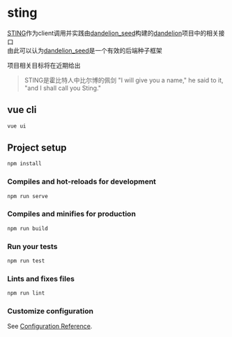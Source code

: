 # sting

[STING](https://github.com/MlightShadow/sting)作为client调用并实践由[dandelion_seed](https://github.com/MlightShadow/dandelion_seed)构建的[dandelion](https://github.com/MlightShadow/dandelion)项目中的相关接口  
由此可以认为[dandelion_seed](https://github.com/MlightShadow/dandelion_seed)是一个有效的后端种子框架

项目相关目标将在近期给出

> STING是霍比特人中比尔博的佩剑
> "I will give you a name," he said to it, "and I shall call you Sting."

## vue cli

```bash
vue ui
```

## Project setup

```bash
npm install
```

### Compiles and hot-reloads for development

```bash
npm run serve
```

### Compiles and minifies for production

```bash
npm run build
```

### Run your tests

```bash
npm run test
```

### Lints and fixes files

```bash
npm run lint
```

### Customize configuration

See [Configuration Reference](https://cli.vuejs.org/config/).
